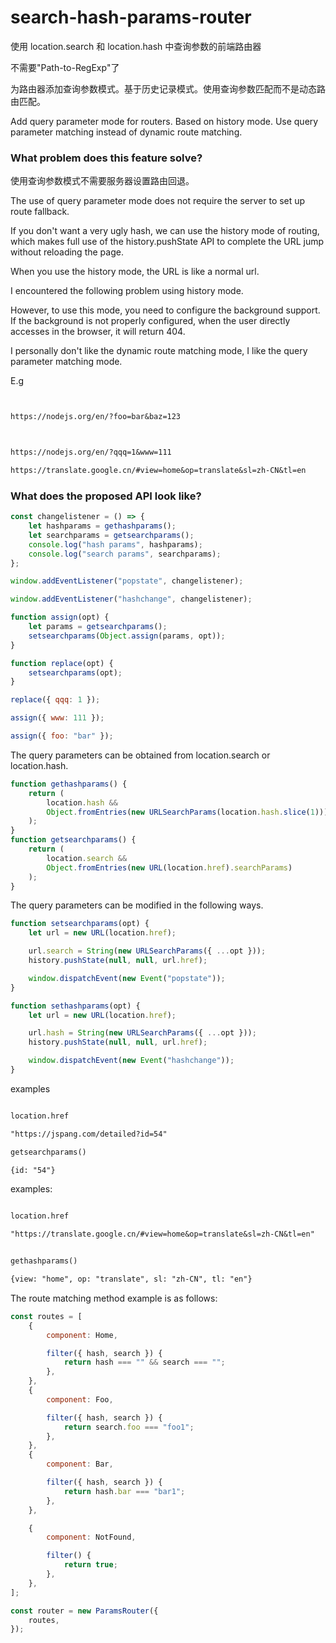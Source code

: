 # search-hash-params-router

使用 location.search 和 location.hash 中查询参数的前端路由器

不需要"Path-to-RegExp"了

为路由器添加查询参数模式。基于历史记录模式。使用查询参数匹配而不是动态路由匹配。

Add query parameter mode for routers. Based on history mode. Use query parameter matching instead of dynamic route matching.

### What problem does this feature solve?

使用查询参数模式不需要服务器设置路由回退。

The use of query parameter mode does not require the server to set up route fallback.

If you don't want a very ugly hash, we can use the history mode of routing, which makes full use of the history.pushState API to complete the URL jump without reloading the page.

When you use the history mode, the URL is like a normal url.

I encountered the following problem using history mode.

However, to use this mode, you need to configure the background support.
If the background is not properly configured, when the user directly accesses in the browser, it will return 404.

I personally don't like the dynamic route matching mode, I like the query parameter matching mode.

E.g

```txt


https://nodejs.org/en/?foo=bar&baz=123



https://nodejs.org/en/?qqq=1&www=111

https://translate.google.cn/#view=home&op=translate&sl=zh-CN&tl=en

```

### What does the proposed API look like?

```js
const changelistener = () => {
    let hashparams = gethashparams();
    let searchparams = getsearchparams();
    console.log("hash params", hashparams);
    console.log("search params", searchparams);
};

window.addEventListener("popstate", changelistener);

window.addEventListener("hashchange", changelistener);

function assign(opt) {
    let params = getsearchparams();
    setsearchparams(Object.assign(params, opt));
}

function replace(opt) {
    setsearchparams(opt);
}

replace({ qqq: 1 });

assign({ www: 111 });

assign({ foo: "bar" });
```

The query parameters can be obtained from location.search or location.hash.

```js
function gethashparams() {
    return (
        location.hash &&
        Object.fromEntries(new URLSearchParams(location.hash.slice(1)))
    );
}
function getsearchparams() {
    return (
        location.search &&
        Object.fromEntries(new URL(location.href).searchParams)
    );
}
```

The query parameters can be modified in the following ways.

```js
function setsearchparams(opt) {
    let url = new URL(location.href);

    url.search = String(new URLSearchParams({ ...opt }));
    history.pushState(null, null, url.href);

    window.dispatchEvent(new Event("popstate"));
}

function sethashparams(opt) {
    let url = new URL(location.href);

    url.hash = String(new URLSearchParams({ ...opt }));
    history.pushState(null, null, url.href);

    window.dispatchEvent(new Event("hashchange"));
}
```

examples

```txt

location.href

"https://jspang.com/detailed?id=54"

getsearchparams()

{id: "54"}


```

examples:

```txt

location.href

"https://translate.google.cn/#view=home&op=translate&sl=zh-CN&tl=en"


gethashparams()

{view: "home", op: "translate", sl: "zh-CN", tl: "en"}

```

The route matching method example is as follows:

```js
const routes = [
    {
        component: Home,

        filter({ hash, search }) {
            return hash === "" && search === "";
        },
    },
    {
        component: Foo,

        filter({ hash, search }) {
            return search.foo === "foo1";
        },
    },
    {
        component: Bar,

        filter({ hash, search }) {
            return hash.bar === "bar1";
        },
    },

    {
        component: NotFound,

        filter() {
            return true;
        },
    },
];

const router = new ParamsRouter({
    routes,
});
```
